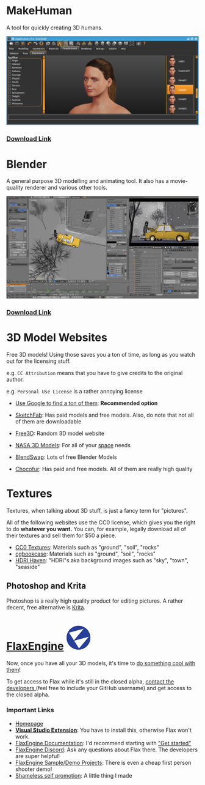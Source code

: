 # MakeHuman

A tool for quickly creating 3D humans.

![MakeHuman](./images/MakeHuman.png)

### [Download Link](http://www.makehumancommunity.org/content/downloads.html)



# Blender

A general purpose 3D modelling and animating tool. It also has a movie-quality renderer and various other tools.

![Blender](./images/Blender.jpg)

### [Download Link](https://www.blender.org/download/)



# 3D Model Websites

Free 3D models! Using those saves you a ton of time, as long as you watch out for the licensing stuff. 

e.g. `CC Attribution` means that you have to give credits to the original author.

e.g. `Personal Use License` is a rather annoying license

- [Use Google to find a ton of them](https://www.google.com/search?gws_rd=cr&gl=us&hl=en&num=30&q=3d+models): **Recommended option**

- [SketchFab](https://sketchfab.com/models/categories/animals-pets?features=downloadable&sort_by=-likeCount): Has paid models and free models. Also, do note that not all of them are downloadable
- [Free3D](https://free3d.com/): Random 3D model website
- [NASA 3D Models](https://nasa3d.arc.nasa.gov/): For all of your [space](https://www.youtube.com/watch?v=xeKMS62GrTI) needs
- [BlendSwap](https://www.blendswap.com/): Lots of free Blender Models
- [Chocofur](https://store.chocofur.com/): Has paid and free models. All of them are really high quality



# Textures

Textures, when talking about 3D stuff, is just a fancy term for "pictures".



All of the following websites use the CC0 license, which gives you the right to do **whatever you want.** You can, for example, legally download all of their textures and sell them for $50 a piece.

- [CC0 Textures](https://cc0textures.com/): Materials such as "ground", "soil", "rocks"
- [cgbookcase](https://www.cgbookcase.com/): Materials such as "ground", "soil", "rocks"
- [HDRI Haven](https://hdrihaven.com/): "HDRI"s aka background images such as "sky", "town", "seaside"



## Photoshop and Krita

Photoshop is a really high quality product for editing pictures. A rather decent, free alternative is [Krita](https://krita.org/en/download/krita-desktop/).



# [FlaxEngine](https://flaxengine.com/) ![Logo](./images/Flax_Logo_Small.png)

Now, once you have all your 3D models, it's time to [do something cool with them](./images/artist_vs_programmer.jpg)!



To get access to Flax while it's still in the closed alpha, [contact the developers ](https://flaxengine.com/contact/) (feel free to include your GitHub username) and get access to the closed alpha. 

### Important Links

- [Homepage](https://flaxengine.com/)
- [**Visual Studio Extension**](https://marketplace.visualstudio.com/items?itemName=Flax.FlaxVS): You have to install this, otherwise Flax won't work.
- [FlaxEngine Documentation](https://docs.flaxengine.com/manual/index.html): I'd recommend starting with ["Get started"](https://docs.flaxengine.com/manual/get-started/index.html)
- [FlaxEngine Discord](http://discord.flaxengine.com/): Ask any questions about Flax there. The developers are super helpful!
- [FlaxEngine Sample/Demo Projects](https://github.com/FlaxEngine/FlaxSamples): There is even a cheap first person shooter demo!
- [Shameless self promotion](https://github.com/stefnotch/keyboard-letters-game): A little thing I made

